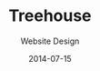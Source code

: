 ---
title: Treehouse
subtitle: Website Design
layout: default
modal-id: 4
date: '2014-07-15'
img: treehouse.png
thumbnail: treehouse-thumbnail.png
alt: image-alt
project-date: April 2014
client: Bootstrap clients
category: Web Development
description: Lorem ipsum dolor sit amet, usu cu alterum nominavi lobortis. At duo
  novum diceret. Tantas apeirian vix et, usu sanctus postulant inciderint ut, populo
  diceret necessitatibus in vim. Cu eum dicam feugiat noluisse.

---
